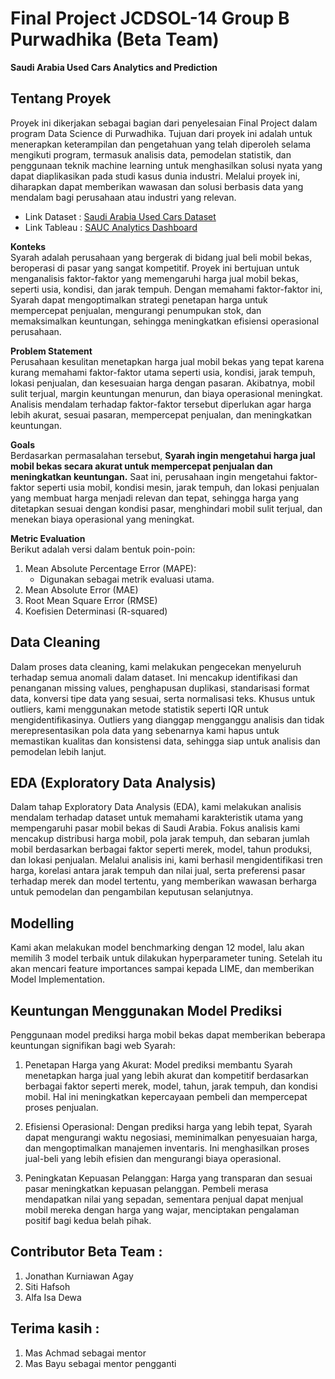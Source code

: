 # Final Project JCDSOL-14 Group B Purwadhika (Beta Team) 
**Saudi Arabia Used Cars Analytics and Prediction**

## Tentang Proyek
Proyek ini dikerjakan sebagai bagian dari penyelesaian Final Project dalam program Data Science di Purwadhika. Tujuan dari proyek ini adalah untuk menerapkan keterampilan dan pengetahuan yang telah diperoleh selama mengikuti program, termasuk analisis data, pemodelan statistik, dan penggunaan teknik machine learning untuk menghasilkan solusi nyata yang dapat diaplikasikan pada studi kasus dunia industri. Melalui proyek ini, diharapkan dapat memberikan wawasan dan solusi berbasis data yang mendalam bagi perusahaan atau industri yang relevan.

- Link Dataset : [Saudi Arabia Used Cars Dataset](https://www.kaggle.com/datasets/turkibintalib/saudi-arabia-used-cars-dataset)
- Link Tableau : [SAUC Analytics Dashboard](https://public.tableau.com/views/SAUC_Analytics/Dashboard1?:language=en-US&publish=yes&:sid=&:redirect=auth&:display_count=n&:origin=viz_share_link)



**Konteks**\
Syarah adalah perusahaan yang bergerak di bidang jual beli mobil bekas, beroperasi di pasar yang sangat kompetitif. Proyek ini bertujuan untuk menganalisis faktor-faktor yang memengaruhi harga jual mobil bekas, seperti usia, kondisi, dan jarak tempuh. Dengan memahami faktor-faktor ini, Syarah dapat mengoptimalkan strategi penetapan harga untuk mempercepat penjualan, mengurangi penumpukan stok, dan memaksimalkan keuntungan, sehingga meningkatkan efisiensi operasional perusahaan.

**Problem Statement**\
Perusahaan kesulitan menetapkan harga jual mobil bekas yang tepat karena kurang memahami faktor-faktor utama seperti usia, kondisi, jarak tempuh, lokasi penjualan, dan kesesuaian harga dengan pasaran. Akibatnya, mobil sulit terjual, margin keuntungan menurun, dan biaya operasional meningkat. Analisis mendalam terhadap faktor-faktor tersebut diperlukan agar harga lebih akurat, sesuai pasaran, mempercepat penjualan, dan meningkatkan keuntungan.

**Goals**\
Berdasarkan permasalahan tersebut, **Syarah ingin mengetahui harga jual mobil bekas secara akurat untuk mempercepat penjualan dan meningkatkan keuntungan.** Saat ini, perusahaan ingin mengetahui faktor-faktor seperti usia mobil, kondisi mesin, jarak tempuh, dan lokasi penjualan yang membuat harga menjadi relevan dan tepat, sehingga harga yang ditetapkan sesuai dengan kondisi pasar, menghindari mobil sulit terjual, dan menekan biaya operasional yang meningkat.

**Metric Evaluation**\
Berikut adalah versi dalam bentuk poin-poin:

1. Mean Absolute Percentage Error (MAPE):
    - Digunakan sebagai metrik evaluasi utama.
2. Mean Absolute Error (MAE)
3. Root Mean Square Error (RMSE)
4. Koefisien Determinasi (R-squared)

## Data Cleaning
Dalam proses data cleaning, kami melakukan pengecekan menyeluruh terhadap semua anomali dalam dataset. Ini mencakup identifikasi dan penanganan missing values, penghapusan duplikasi, standarisasi format data, konversi tipe data yang sesuai, serta normalisasi teks. Khusus untuk outliers, kami menggunakan metode statistik seperti IQR untuk mengidentifikasinya. Outliers yang dianggap mengganggu analisis dan tidak merepresentasikan pola data yang sebenarnya kami hapus untuk memastikan kualitas dan konsistensi data, sehingga siap untuk analisis dan pemodelan lebih lanjut.

## EDA (Exploratory Data Analysis)
Dalam tahap Exploratory Data Analysis (EDA), kami melakukan analisis mendalam terhadap dataset untuk memahami karakteristik utama yang mempengaruhi pasar mobil bekas di Saudi Arabia. Fokus analisis kami mencakup distribusi harga mobil, pola jarak tempuh, dan sebaran jumlah mobil berdasarkan berbagai faktor seperti merek, model, tahun produksi, dan lokasi penjualan. Melalui analisis ini, kami berhasil mengidentifikasi tren harga, korelasi antara jarak tempuh dan nilai jual, serta preferensi pasar terhadap merek dan model tertentu, yang memberikan wawasan berharga untuk pemodelan dan pengambilan keputusan selanjutnya.

## Modelling 
Kami akan melakukan model benchmarking dengan 12 model, lalu akan memilih 3 model terbaik untuk dilakukan hyperparameter tuning.
Setelah itu akan mencari feature importances sampai kepada LIME, dan memberikan Model Implementation.

## Keuntungan Menggunakan Model Prediksi
Penggunaan model prediksi harga mobil bekas dapat memberikan beberapa keuntungan signifikan bagi web Syarah:

1. Penetapan Harga yang Akurat: Model prediksi membantu Syarah menetapkan harga jual yang lebih akurat dan kompetitif berdasarkan berbagai faktor seperti merek, model, tahun, jarak tempuh, dan kondisi mobil. Hal ini meningkatkan kepercayaan pembeli dan mempercepat proses penjualan.

2. Efisiensi Operasional: Dengan prediksi harga yang lebih tepat, Syarah dapat mengurangi waktu negosiasi, meminimalkan penyesuaian harga, dan mengoptimalkan manajemen inventaris. Ini menghasilkan proses jual-beli yang lebih efisien dan mengurangi biaya operasional.

3. Peningkatan Kepuasan Pelanggan: Harga yang transparan dan sesuai pasar meningkatkan kepuasan pelanggan. Pembeli merasa mendapatkan nilai yang sepadan, sementara penjual dapat menjual mobil mereka dengan harga yang wajar, menciptakan pengalaman positif bagi kedua belah pihak.


## Contributor Beta Team :
1. Jonathan Kurniawan Agay
2. Siti Hafsoh 
3. Alfa Isa Dewa

## Terima kasih :
1. Mas Achmad sebagai mentor
2. Mas Bayu sebagai mentor pengganti